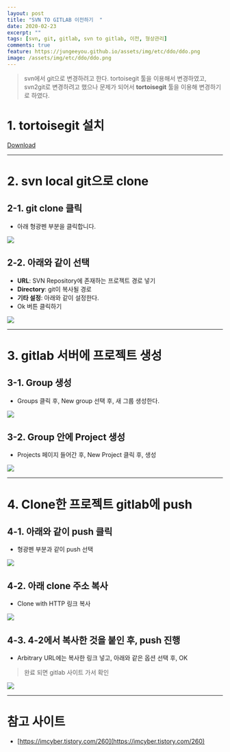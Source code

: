```yaml
---
layout: post
title: "SVN TO GITLAB 이전하기  "
date: 2020-02-23
excerpt: ""
tags: [svn, git, gitlab, svn to gitlab, 이전, 형상관리]
comments: true
feature: https://jungeeyou.github.io/assets/img/etc/ddo/ddo.png
image: /assets/img/etc/ddo/ddo.png
---
```


> svn에서 git으로 변경하려고 한다.  tortoisegit 툴을 이용해서 변경하였고, svn2git로 변경하려고 했으나 문제가 되어서 **tortoisegit** 툴을 이용해 변경하기로 하였다.

# 1. tortoisegit 설치

[Download](https://tortoisegit.org/download/)

---

# 2. svn local git으로 clone

## 2-1. git clone 클릭

- 아래 형광펜 부분을 클릭합니다.

![](/assets/img/etc/svn_to_git/1.png)

## 2-2. 아래와 같이 선택

- **URL**: SVN Repository에 존재하는 프로젝트 경로 넣기
- **Directory**: git이 복사될 경로
- **기타 설정**: 아래와 같이 설정한다.
- Ok 버튼 클릭하기

![](/assets/img/etc/svn_to_git/Untitled.png)

---

# 3. gitlab 서버에 프로젝트 생성

## 3-1. Group 생성

- Groups 클릭 후, New group 선택 후, 새 그룹 생성한다.

![](/assets/img/etc/svn_to_git/Untitled%201.png)

## 3-2. Group 안에 Project 생성

- Projects 페이지 들어간 후, New Project 클릭 후, 생성

![](/assets/img/etc/svn_to_git/Untitled%202.png)

---

# 4. Clone한 프로젝트 gitlab에 push

## 4-1. 아래와 같이 push 클릭

- 형광펜 부분과 같이 push 선택

![](/assets/img/etc/svn_to_git/Untitled%203.png)

## 4-2. 아래 clone 주소 복사

- Clone with HTTP 링크 복사

![](/assets/img/etc/svn_to_git/Untitled%204.png)

## 4-3. 4-2에서 복사한 것을 붙인 후, push 진행

- Arbitrary URL에는 복사한 링크 넣고, 아래와 같은 옵션 선택 후, OK

> 완료 되면 gitlab 사이트 가서 확인

![](/assets/img/etc/svn_to_git/Untitled%205.png)

---

# 참고 사이트

- [https://imcyber.tistory.com/260](https://imcyber.tistory.com/260)
